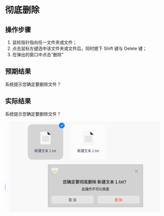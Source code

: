 # 彻底删除

## 操作步骤

1. 鼠标指针指向任一文件夹或文件；
2. 点击鼠标左键选中该文件夹或文件后，同时摁下 Shift 键与 Delete 键；
3. 在弹出的窗口中点击“删除”

## 预期结果

系统提示您确定要删除文件？

## 实际结果

系统提示您确定要删除文件？

![彻底删除.png](../img/彻底删除.png)
